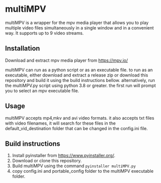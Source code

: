 # multiMPV 
multiMPV is a wrapper for the mpv media player that allows you to play multiple video files simultaneously in a single window and in a convenient way. It supports up to 9 video streams.

## Installation
Download and extract mpv media player from https://mpv.io/

multiMPV can run as a python script or as an executable file.
to run as an executable, either download and extract a release zip or download this repository and build it using the build instructions bellow. 
alternatively, run the multiMPV.py script using python 3.8 or greater. 
the first run will prompt you to select an mpv executable file.

## Usage
multiMPV accepts mp4,mkv and avi video formats. it also accepts txt files with video filenames, it will search for these files in the default_vid_destination folder that can be changed in the config.ini file.

## Build instructions
  1. Install pyinstaller from https://www.pyinstaller.org/. 
  2. Download or clone this repository.
  3. Build multiMPV using the command ```pyinstaller multiMPV.py```
  4. copy config.ini and portable_config folder to the multiMPV executable folder.
